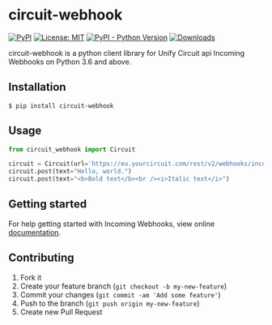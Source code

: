 # circuit-webhook

[![PyPI](https://img.shields.io/pypi/v/circuit-webhook)](https://pypi.org/project/circuit-webhook/)
[![License: MIT](https://img.shields.io/badge/License-MIT-yellow.svg)](https://opensource.org/licenses/MIT)
[![PyPI - Python Version](https://img.shields.io/pypi/pyversions/circuit-webhook)](https://pypi.org/project/circuit-webhook/)
[![Downloads](https://pepy.tech/badge/circuit-webhook)](https://pepy.tech/project/circuit-webhook)

circuit-webhook is a python client library for Unify Circuit api Incoming Webhooks on Python 3.6 and above.


## Installation

    $ pip install circuit-webhook

## Usage

```python
from circuit_webhook import Circuit

circuit = Circuit(url='https://eu.yourcircuit.com/rest/v2/webhooks/incoming/XXX')
circuit.post(text="Hello, world.")
circuit.post(text="<b>Bold text</b><br /><i>Italic text</i>")
```


## Getting started

For help getting started with Incoming Webhooks, view online [documentation](https://circuit.github.io/webhooks.html).


## Contributing

1. Fork it
2. Create your feature branch (`git checkout -b my-new-feature`)
3. Commit your changes (`git commit -am 'Add some feature'`)
4. Push to the branch (`git push origin my-new-feature`)
5. Create new Pull Request
